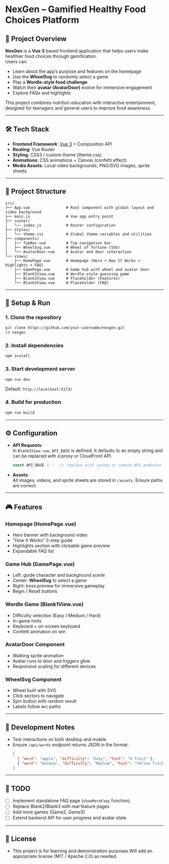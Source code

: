 # NexGen – Gamified Healthy Food Choices Platform

## 📖 Project Overview
**NexGen** is a **Vue 3** based frontend application that helps users make healthier food choices through gamification.  
Users can:
- Learn about the app’s purpose and features on the homepage  
- Use the **WheelSvg** to randomly select a game  
- Play a **Wordle-style food challenge**  
- Watch their **avatar (AvatarDoor)** evolve for immersive engagement  
- Explore FAQs and highlights  

This project combines nutrition education with interactive entertainment, designed for teenagers and general users to improve food awareness.

---

## 🛠 Tech Stack
- **Frontend Framework**: [Vue 3](https://vuejs.org/) + Composition API  
- **Routing**: Vue Router  
- **Styling**: CSS3 / custom theme (theme.css)  
- **Animations**: CSS animations + Canvas (confetti effect)  
- **Media Assets**: Local video backgrounds, PNG/SVG images, sprite sheets  

---

## 📂 Project Structure
```
src/
├── App.vue                # Root component with global layout and video background
├── main.js                # Vue app entry point
├── router/
│   └── index.js           # Router configuration
├── styles/
│   └── theme.css          # Global theme variables and utilities
├── components/
│   ├── TopNav.vue         # Top navigation bar
│   ├── WheelSvg.vue       # Wheel of fortune (SVG)
│   └── AvatarDoor.vue     # Avatar and door interaction
└── views/
    ├── HomePage.vue       # Homepage (Hero + How It Works + Highlights + FAQ)
    ├── GamePage.vue       # Game hub with wheel and avatar door
    ├── Blank1View.vue     # Wordle-style guessing game
    ├── Blank2View.vue     # Placeholder (Features)
    └── Blank3View.vue     # Placeholder (FAQ)
```

---

## 🚀 Setup & Run

### 1. Clone the repository
```bash
git clone https://github.com/your-username/nexgen.git
cd nexgen
```

### 2. Install dependencies
```bash
npm install
```

### 3. Start development server
```bash
npm run dev
```
Default: `http://localhost:5173/`

### 4. Build for production
```bash
npm run build
```

---

## ⚙️ Configuration
- **API Requests**:  
  In `Blank1View.vue`, `API_BASE` is defined. It defaults to an empty string and can be replaced with a proxy or CloudFront API.  
  ```js
  const API_BASE = ''  // replace with /proxy or remote API endpoint
  ```

- **Assets**:  
  All images, videos, and sprite sheets are stored in `/assets`. Ensure paths are correct.

---

## 🎮 Features

### Homepage (HomePage.vue)
- Hero banner with background video
- "How It Works" 3-step guide
- Highlights section with clickable game preview
- Expandable FAQ list

### Game Hub (GamePage.vue)
- Left: guide character and background scene
- Center: **WheelSvg** to select a game
- Right: boss preview for immersive gameplay
- Begin / Reset buttons

### Wordle Game (Blank1View.vue)
- Difficulty selection (Easy / Medium / Hard)
- In-game hints
- Keyboard + on-screen keyboard
- Confetti animation on win

### AvatarDoor Component
- Walking sprite animation
- Avatar runs to door and triggers glow
- Responsive scaling for different devices

### WheelSvg Component
- Wheel built with SVG
- Click sectors to navigate
- Spin button with random result
- Labels follow arc paths

---

## 🧪 Development Notes
- Test interactions on both desktop and mobile
- Ensure `/api/words` endpoint returns JSON in the format:
  ```json
  [
    { "word": "apple", "difficulty": "Easy", "hint": "A fruit" },
    { "word": "banana", "difficulty": "Medium", "hint": "Yellow fruit" }
  ]
  ```

---

## 📌 TODO
- [ ] Implement standalone FAQ page (`showMoreFaqs` function)
- [ ] Replace Blank2/Blank3 with real feature pages
- [ ] Add more games (Game2, Game3)
- [ ] Extend backend API for user progress and avatar state

---

## 📜 License
- This project is for learning and demonstration purposes.Will add an appropriate license (MIT / Apache 2.0) as needed.

